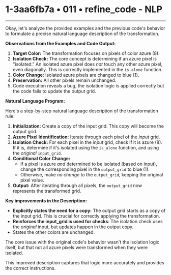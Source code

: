 # 1-3aa6fb7a • 011 • refine_code - NLP

---
Okay, let's analyze the provided examples and the previous code's behavior to formulate a precise natural language description of the transformation.

**Observations from the Examples and Code Output:**

1.  **Target Color:** The transformation focuses on pixels of color azure (8).
2.  **Isolation Check:** The core concept is determining if an azure pixel is "isolated."  An isolated azure pixel does *not* touch any other azure pixel, even diagonally.  This is correctly implemented in the `is_alone` function.
3.  **Color Change:** Isolated azure pixels are changed to blue (1).
4.  **Preservation:** All other pixels remain unchanged.
5. Code execution reveals a bug, the isolation logic is applied correctly but the code fails to update the output grid.

**Natural Language Program:**

Here's a step-by-step natural language description of the transformation rule:

1.  **Initialization:** Create a copy of the input grid. This copy will become the output grid.
2.  **Azure Pixel Identification:** Iterate through each pixel of the *input* grid.
3.  **Isolation Check:** For each pixel in the *input* grid, check if it is azure (8). If it is, determine if it's isolated using the `is_alone` function, and using the *original* `input_grid`.
4. **Conditional Color Change:**
    - If a pixel is azure *and* determined to be isolated (based on input), change the corresponding pixel in the `output_grid` to blue (1).
    - Otherwise, make *no change* to the `output_grid`, keeping the original pixel value.
5. **Output:** After iterating through all pixels, the `output_grid` now represents the transformed grid.

**Key improvements in the Description:**

*   **Explicitly states the need for a copy:**  The output grid starts as a copy of the input grid. This is crucial for correctly applying the transformation.
*   **Reinforces the input_grid is used for checks**: The isolation check uses the *original* input, but updates happen in the output copy.
*   States the other colors are unchanged.

The core issue with the original code's behavior wasn't the isolation logic itself, but that not all azure pixels were transformed when they were isolated.

This improved description captures that logic more accurately and provides the correct instructions.

